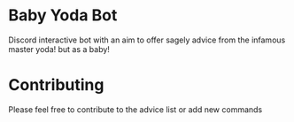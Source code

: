 # Baby Yoda Bot

Discord interactive bot with an aim to offer sagely advice from the infamous master yoda! but as a baby!

# Contributing

Please feel free to contribute to the advice list or add new commands
